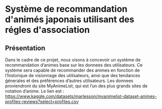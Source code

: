 # Système de recommandation d'animés japonais utilisant des régles d'association
## Présentation

Dans le cadre de ce projet, nous visons à concevoir un système de recommandation d’animes base sur les donnees des utilisateurs. 
Ce système sera capable de recommander des animes en fonction de l’historique de visionnage des utilisateurs, ainsi que des tendances ǵénerales et des préférences d’autres utilisateurs. 
Les donnees proviendront du site MyAnimeList, qui est l’un des plus grands sites de notation d’anime. 
Le lien est : https://www.kaggle.com/datasets/marlesson/myanimelist-dataset-animes-profiles-reviews?select=profiles.csv